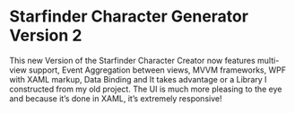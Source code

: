 # Starfinder Character Generator Version 2

This new Version of the Starfinder Character Creator now features multi-view support, Event Aggregation between views, MVVM frameworks,
WPF with XAML markup, Data Binding and It takes advantage or a Library I constructed from my old project. 
The UI is much more pleasing to the eye and because it’s done in XAML, it’s extremely responsive! 
